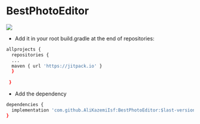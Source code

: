# BestPhotoEditor
[![](https://jitpack.io/v/AliKazemiIsf/BestPhotoEditor.svg)](https://jitpack.io/#AliKazemiIsf/BestPhotoEditor)
* Add it in your root build.gradle at the end of repositories:
```sh
allprojects {
  repositories {
  ...
  maven { url 'https://jitpack.io' }
  }
  
 }
 ```
 * Add the dependency
 ```sh
 dependencies {
   implementation 'com.github.AliKazemiIsf:BestPhotoEditor:$last-version'
 }
 ```
